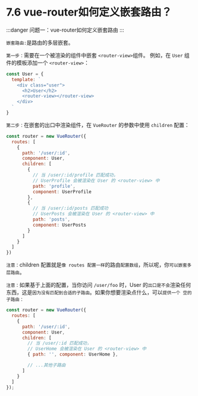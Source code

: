 # 7.6 vue-router如何定义嵌套路由？

:::danger 问题一：vue-router如何定义嵌套路由
:::

`嵌套路由:`是路由的多层嵌套。

`第一步：`需要在一个被渲染的组件中嵌套 `<router-view>`组件。
例如，在 `User` 组件的模板添加一个 `<router-view>`：

```js
const User = {
  template: `
    <div class="user">
      <h2>User</h2>
      <router-view></router-view>
    </div>
  `
}
```

`第二步：`在嵌套的出口中渲染组件，在 `VueRouter` 的参数中使用 `children` 配置：

```js
const router = new VueRouter({
  routes: [
    {
      path: '/user/:id',
      component: User,
      children: [
        {
          // 当 /user/:id/profile 匹配成功，
          // UserProfile 会被渲染在 User 的 <router-view> 中
          path: 'profile',
          component: UserProfile
        },
        {
          // 当 /user/:id/posts 匹配成功
          // UserPosts 会被渲染在 User 的 <router-view> 中
          path: 'posts',
          component: UserPosts
        }
      ]
    }
  ]
})
```

`注意：`children 配置就是`像 routes 配置一样`的路由`配置数组`，所以呢，你`可以嵌套多层路由`。

`注意：`如果基于上面的配置，当你访问 `/user/foo` 时，User 的`出口是不会`渲染任何东西，这是`因为没有匹配到合适的子路由`。如果你想要渲染点什么，可以`提供一个 空的 子路由：`

```js
const router = new VueRouter({
  routes: [
    {
      path: '/user/:id',
      component: User,
      children: [
        // 当 /user/:id 匹配成功，
        // UserHome 会被渲染在 User 的 <router-view> 中
        { path: '', component: UserHome },

        // ...其他子路由
      ]
    }
  ]
});
```